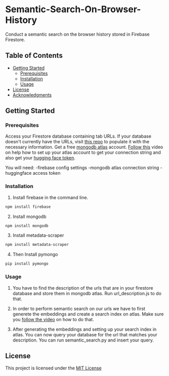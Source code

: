 # Semantic-Search-On-Browser-History

Conduct a semantic search on the browser history stored in Firebase Firestore.

## Table of Contents

- [Getting Started](#getting-started)
  - [Prerequisites](#prerequisites)
  - [Installation](#installation)
  - [Usage](#usage)
- [License](#license)
- [Acknowledgments](#acknowledgments)

## Getting Started

### Prerequisites

Access your Firestore database containing tab URLs. If your database doesn't currently have the URLs, visit [this repo](https://github.com/mlondi17/save-tabs-to-firebase)  to populate it with the necessary information. Get a free [mongodb atlas](https://www.mongodb.com/cloud/atlas/lp/try4?utm_source=google&utm_campaign=search_gs_pl_evergreen_atlas_core-high-int_prosp-brand_gic-null_emea-za_ps-all_desktop_eng_lead&utm_term=mongodb%20atlas&utm_medium=cpc_paid_search&utm_ad=e&utm_ad_campaign_id=19638527018&adgroup=151411906931&cq_cmp=19638527018&gad_source=1&gclid=CjwKCAiA75itBhA6EiwAkho9e6rxYdRpY80nZb4MNvURcHsbyuaI88j1FUPboh8M_d2YNHkojko9BBoCfisQAvD_BwE) account. [Follow this](https://www.youtube.com/watch?v=JEBDfGqrAUA&t=207s) video on help how to set up your atlas account to get your connection string and also get your [hugging face token](https://huggingface.co/).

You will need:
-firebase config settings
-mongodb atlas connection string
-huggingface access token
### Installation 

1. Install firebase in the command line.
  ```bash
  npm install firebase
   ```
2. Install mongodb 
  ```bash
  npm install mongodb
  ```
3. Install metadata-scraper
  ```bash
  npm install metadata-scraper
  ```
4. Then Install pymongo
  ```bash
  pip install pymongo
  ```

### Usage

1. You have to find the description of the urls that are in your firestore database and store them in mongodb atlas. Run url_description.js to do that.

2. In order to perform semantic search on our urls we have to first generete the embeddings and create a search index on atlas. Make sure you [follow the video](https://www.youtube.com/watch?v=JEBDfGqrAUA&t=207s) on how to do that. 

3. After generating the embeddings and setting up your search index in atlas. You can now query your database for the url that matches your description. You can run semantic_search.py and insert your query.


## License

This project is licensed under the [MIT License]()



